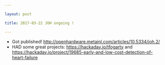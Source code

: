 ```yaml
---

layout: post

title: 2017-03-22 JOH ongoing !

---
```



-   Got published!
    http://openhardware.metajnl.com/articles/10.5334/joh.2/
-   HAD some great projects: https://hackaday.io/tfogarty and
    https://hackaday.io/project/19685-early-and-low-cost-detection-of-heart-failure

